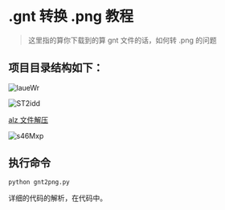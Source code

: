 # .gnt 转换 .png 教程

> 这里指的算你下载到的算 gnt 文件的话，如何转 .png 的问题

## 项目目录结构如下：

![laueWr](https://oss.images.shujudaka.com/uPic/laueWr.jpg)

![ST2idd](https://oss.images.shujudaka.com/uPic/ST2idd.jpg)

[alz 文件解压](https://positive.blog.csdn.net/article/details/109463812)

![s46Mxp](https://oss.images.shujudaka.com/uPic/s46Mxp.jpg)

## 执行命令

```shell
python gnt2png.py
```

详细的代码的解析，在代码中。